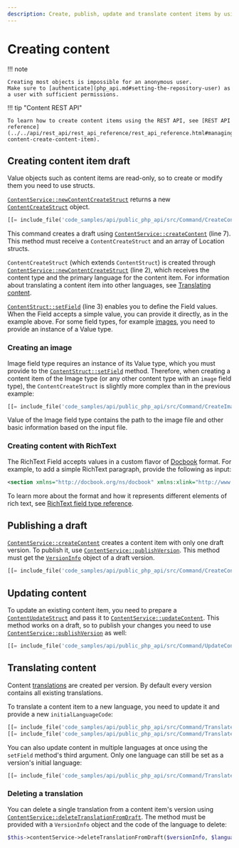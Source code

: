 ```yaml
---
description: Create, publish, update and translate content items by using the PHP API.
---
```


# Creating content

!!! note

    Creating most objects is impossible for an anonymous user.
    Make sure to [authenticate](php_api.md#setting-the-repository-user) as a user with sufficient permissions.

!!! tip "Content REST API"

    To learn how to create content items using the REST API, see [REST API reference](../../api/rest_api/rest_api_reference/rest_api_reference.html#managing-content-create-content-item).

## Creating content item draft

Value objects such as content items are read-only, so to create or modify them you need to use structs.

[`ContentService::newContentCreateStruct`](../../api/php_api/php_api_reference/classes/Ibexa-Contracts-Core-Repository-ContentService.html#method_newContentCreateStruct)
returns a new [`ContentCreateStruct`](../../api/php_api/php_api_reference/classes/Ibexa-Contracts-Core-Repository-Values-Content-ContentCreateStruct.html) object.

``` php hl_lines="2-3 5"
[[= include_file('code_samples/api/public_php_api/src/Command/CreateContentCommand.php', 57, 66) =]]
```

This command creates a draft using [`ContentService::createContent`](../../api/php_api/php_api_reference/classes/Ibexa-Contracts-Core-Repository-ContentService.html#method_createContent) (line 7).
This method must receive a `ContentCreateStruct` and an array of Location structs.

`ContentCreateStruct` (which extends `ContentStruct`) is created through [`ContentService::newContentCreateStruct`](../../api/php_api/php_api_reference/classes/Ibexa-Contracts-Core-Repository-ContentService.html#method_newContentCreateStruct) (line 2),
which receives the content type and the primary language for the content item.
For information about translating a content item into other languages, see [Translating content](#translating-content).

[`ContentStruct::setField`](../../api/php_api/php_api_reference/classes/Ibexa-Contracts-Core-Repository-Values-Content-ContentStruct.html#method_setField) (line 3) enables you to define the Field values.
When the Field accepts a simple value, you can provide it directly, as in the example above.
For some field types, for example [images](#creating-an-image), you need to provide an instance of a Value type.

### Creating an image

Image field type requires an instance of its Value type, which you must provide to the [`ContentStruct::setField`](../../api/php_api/php_api_reference/classes/Ibexa-Contracts-Core-Repository-Values-Content-ContentStruct.html#method_setField) method.
Therefore, when creating a content item of the Image type (or any other content type with an `image` field type),
the `ContentCreateStruct` is slightly more complex than in the previous example:

``` php
[[= include_file('code_samples/api/public_php_api/src/Command/CreateImageCommand.php', 56, 69) =]]
```

Value of the Image field type contains the path to the image file and other basic information based on the input file.

### Creating content with RichText

The RichText Field accepts values in a custom flavor of [Docbook](https://github.com/docbook/wiki/wiki) format.
For example, to add a simple RichText paragraph, provide the following as input:

``` xml
<section xmlns="http://docbook.org/ns/docbook" xmlns:xlink="http://www.w3.org/1999/xlink" xmlns:ezxhtml="http://ibexa.co/xmlns/dxp/docbook/xhtml" xmlns:ezcustom="http://ibexa.co/xmlns/dxp/docbook/custom" version="5.0-variant ezpublish-1.0"><para>Description of your content item.</para></section>
```

To learn more about the format and how it represents different elements of rich text, see
[RichText field type reference](richtextfield.md#custom-docbook-format).

## Publishing a draft

[`ContentService::createContent`](../../api/php_api/php_api_reference/classes/Ibexa-Contracts-Core-Repository-ContentService.html#method_createContent) creates a content item with only one draft version.
To publish it, use [`ContentService::publishVersion`](../../api/php_api/php_api_reference/classes/Ibexa-Contracts-Core-Repository-ContentService.html#method_publishVersion).
This method must get the [`VersionInfo`](../../api/php_api/php_api_reference/classes/Ibexa-Contracts-Core-Repository-Values-Content-VersionInfo.html) object of a draft version.

``` php
[[= include_file('code_samples/api/public_php_api/src/Command/CreateContentCommand.php', 68, 69) =]]
```

## Updating content

To update an existing content item, you need to prepare a [`ContentUpdateStruct`](../../api/php_api/php_api_reference/classes/Ibexa-Contracts-Core-Repository-Values-Content-ContentUpdateStruct.html)
and pass it to [`ContentService::updateContent`](../../api/php_api/php_api_reference/classes/Ibexa-Contracts-Core-Repository-ContentService.html#method_updateContent).
This method works on a draft, so to publish your changes you need to use [`ContentService::publishVersion`](../../api/php_api/php_api_reference/classes/Ibexa-Contracts-Core-Repository-ContentService.html#method_publishVersion) as well:

``` php
[[= include_file('code_samples/api/public_php_api/src/Command/UpdateContentCommand.php', 47, 55) =]]
```

## Translating content

Content [translations](languages.md#language-versions) are created per version. By default every version contains all existing translations.

To translate a content item to a new language, you need to update it and provide a new `initialLanguageCode`:

``` php
[[= include_file('code_samples/api/public_php_api/src/Command/TranslateContentCommand.php', 52, 57) =]]
[[= include_file('code_samples/api/public_php_api/src/Command/TranslateContentCommand.php', 62, 64) =]]
```

You can also update content in multiple languages at once using the `setField` method's third argument.
Only one language can still be set as a version's initial language:

``` php
[[= include_file('code_samples/api/public_php_api/src/Command/TranslateContentCommand.php', 59, 60) =]]
```

### Deleting a translation

You can delete a single translation from a content item's version using [`ContentService::deleteTranslationFromDraft`](../../api/php_api/php_api_reference/classes/Ibexa-Contracts-Core-Repository-ContentService.html#method_deleteTranslationFromDraft).
The method must be provided with a `VersionInfo` object and the code of the language to delete:

``` php
$this->contentService->deleteTranslationFromDraft($versionInfo, $language);
```
